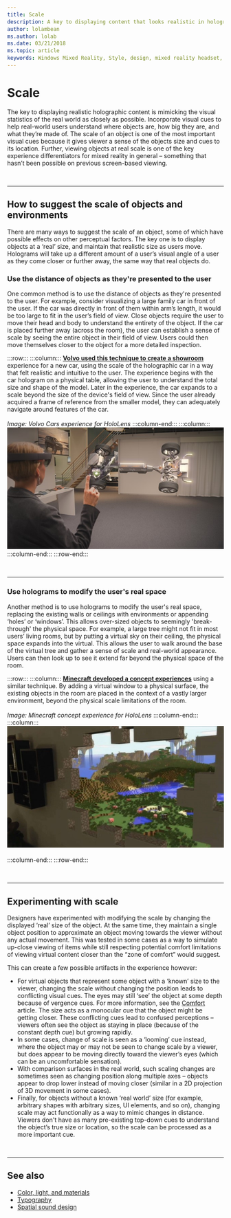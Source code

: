 ```yaml
---
title: Scale
description: A key to displaying content that looks realistic in holographic form is to mimic the visual statistics of the real world as closely as possible.
author: lolambean
ms.author: lolab
ms.date: 03/21/2018
ms.topic: article
keywords: Windows Mixed Reality, Style, design, mixed reality headset, windows mixed reality headset, virtual reality headset, HoloLens, scale, holograms
---
```


# Scale

The key to displaying realistic holographic content is mimicking the visual statistics of the real world as closely as possible. Incorporate visual cues to help real-world users understand where objects are, how big they are, and what they’re made of. The scale of an object is one of the most important visual cues because it gives viewer a sense of the objects size and cues to its location. Further, viewing objects at real scale is one of the key experience differentiators for mixed reality in general – something that hasn’t been possible on previous screen-based viewing.

<br>

---

## How to suggest the scale of objects and environments

There are many ways to suggest the scale of an object, some of which have possible effects on other perceptual factors. The key one is to display objects at a ‘real’ size, and maintain that realistic size as users move. Holograms will take up a different amount of a user’s visual angle of a user as they come closer or further away, the same way that real objects do.

### Use the distance of objects as they're presented to the user

One common method is to use the distance of objects as they're presented to the user. For example, consider visualizing a large family car in front of the user. If the car was directly in front of them within arm’s length, it would be too large to fit in the user’s field of view. Close objects require the user to move their head and body to understand the entirety of the object. If the car is placed further away (across the room), the user can establish a sense of scale by seeing the entire object in their field of view. Users could then move themselves closer to the object for a more detailed inspection.

:::row:::
    :::column:::
        **[Volvo used this technique to create a showroom](https://www.youtube.com/watch?v=DilzwF90vec)** experience for a new car, using the scale of the holographic car in a way that felt realistic and intuitive to the user. The experience begins with the car hologram on a physical table, allowing the user to understand the total size and shape of the model. Later in the experience, the car expands to a scale beyond the size of the device's field of view. Since the user already acquired a frame of reference from the smaller model, they can adequately navigate around features of the car.<br>
        <br>
        *Image: Volvo Cars experience for HoloLens*
    :::column-end:::
        :::column:::
       ![Volvo Cars experience for HoloLens](images/volvo-cars-microsoft-hololens-experience01-640px.jpg)<br>
    :::column-end:::
:::row-end:::


<br>

---

### Use holograms to modify the user's real space

Another method is to use holograms to modify the user's real space, replacing the existing walls or ceilings with environments or appending ‘holes’ or ‘windows’. This allows over-sized objects to seemingly 'break-through' the physical space. For example, a large tree might not fit in most users’ living rooms, but by putting a virtual sky on their ceiling, the physical space expands into the virtual. This allows the user to walk around the base of the virtual tree and gather a sense of scale and real-world appearance. Users can then look up to see it extend far beyond the physical space of the room.

:::row:::
    :::column:::
        **[Minecraft developed a concept experiences](https://minecraft.net/)** using a similar technique. By adding a virtual window to a physical surface, the existing objects in the room are placed in the context of a vastly larger environment, beyond the physical scale limitations of the room.<br>
        <br>
        *Image: Minecraft concept experience for HoloLens*
    :::column-end:::
        :::column:::
       ![Minecraft concept experience for HoloLens](images/800px-minecraftwindow-640px.jpg)<br><br>
    :::column-end:::
:::row-end:::


<br>

---


## Experimenting with scale

Designers have experimented with modifying the scale by changing the displayed ‘real’ size of the object. At the same time, they maintain a single object position to approximate an object moving towards the viewer without any actual movement. This was tested in some cases as a way to simulate up-close viewing of items while still respecting potential comfort limitations of viewing virtual content closer than the “zone of comfort” would suggest.

This can create a few possible artifacts in the experience however:
* For virtual objects that represent some object with a ‘known’ size to the viewer, changing the scale without changing the position leads to conflicting visual cues. The eyes may still ‘see’ the object at some depth because of vergence cues. For more information, see the [Comfort](comfort.md) article. The size acts as a monocular cue that the object might be getting closer. These conflicting cues lead to confused perceptions – viewers often see the object as staying in place (because of the constant depth cue) but growing rapidly.
* In some cases, change of scale is seen as a ‘looming’ cue instead, where the object may or may not be seen to change scale by a viewer, but does appear to be moving directly toward the viewer’s eyes (which can be an uncomfortable sensation).
* With comparison surfaces in the real world, such scaling changes are sometimes seen as changing position along multiple axes – objects appear to drop lower instead of moving closer (similar in a 2D projection of 3D movement in some cases).
* Finally, for objects without a known ‘real world’ size (for example, arbitrary shapes with arbitrary sizes, UI elements, and so on), changing scale may act functionally as a way to mimic changes in distance. Viewers don't have as many pre-existing top-down cues to understand the object’s true size or location, so the scale can be processed as a more important cue.

<br>

---

## See also
* [Color, light, and materials](./color-light-and-materials.md)
* [Typography](typography.md)
* [Spatial sound design](spatial-sound-design.md)